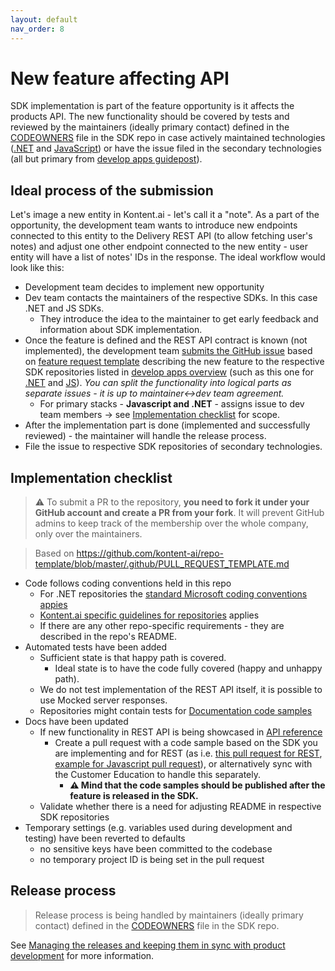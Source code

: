 ```yaml
---
layout: default
nav_order: 8
---
```


# New feature affecting API

SDK implementation is part of the feature opportunity is it affects the products API. The new functionality should be covered by tests and reviewed by the maintainers (ideally primary contact) defined in the [CODEOWNERS](https://help.github.com/articles/about-code-owners/) file in the SDK repo in case actively maintained technologies ([.NET]([url](https://kontent.ai/learn/tutorials/develop-apps/overview/?tech=dotnet)) and [JavaScript](https://kontent.ai/learn/tutorials/develop-apps/overview/?tech=javascript)) or have the issue filed in the secondary technologies (all but primary from [develop apps guidepost](https://kontent.ai/learn/tutorials/develop-apps/overview)).

## Ideal process of the submission

Let's image a new entity in Kontent.ai - let's call it a "note". As a part of the opportunity, the development team wants to introduce new endpoints connected to this entity to the Delivery REST API (to allow fetching user's notes) and adjust one other endpoint connected to the new entity - user entity will have a list of notes' IDs in the response. The ideal workflow would look like this:

* Development team decides to implement new opportunity
* Dev team contacts the maintainers of the respective SDKs. In this case .NET and JS SDKs.
    * They introduce the idea to the maintainer to get early feedback and information about SDK implementation.
* Once the feature is defined and the REST API contract is known (not implemented), the development team [submits the GitHub issue](https://docs.github.com/en/issues/tracking-your-work-with-issues/creating-an-issue) based on [feature request template](https://github.com/kontent-ai/repo-template/blob/master/.github/ISSUE_TEMPLATE/feature_request.md) describing the new feature to the respective SDK repositories listed in [develop apps overview](https://kontent.ai/learn/tutorials/develop-apps/overview) (such as this one for [.NET](https://github.com/kontent-ai/kontent-management-sdk-net/issues/120) and [JS](https://github.com/kontent-ai/kontent-management-sdk-js/issues/58)). *You can split the functionality into logical parts as separate issues - it is up to maintainer<->dev team agreement.*
    * For primary stacks - **Javascript and .NET** - assigns issue to dev team members -> see [Implementation checklist](#implementation-checklist) for scope.
* After the implementation part is done (implemented and successfully reviewed) - the maintainer will handle the release process.
* File the issue to respective SDK repositories of secondary technologies.

## Implementation checklist

> ⚠ To submit a PR to the repository, **you need to fork it under your GitHub account and create a PR from your fork**. It will prevent GitHub admins to keep track of the membership over the whole company, only over the maintainers.

> Based on https://github.com/kontent-ai/repo-template/blob/master/.github/PULL_REQUEST_TEMPLATE.md

* Code follows coding conventions held in this repo
    * For .NET repositories the [standard Microsoft coding conventions appies](https://docs.microsoft.com/en-us/dotnet/csharp/fundamentals/coding-style/coding-conventions)
    * [Kontent.ai specific guidelines for repositories](./Guidelines-for-SDK-developers.md) applies
    * If there are any other repo-specific requirements - they are described in the repo's README.
*  Automated tests have been added
    * Sufficient state is that happy path is covered.
        * Ideal state is to have the code fully covered (happy and unhappy path).
    * We do not test implementation of the REST API itself, it is possible to use Mocked server responses.
    * Repositories might contain tests for [Documentation code samples](https://github.com/Kontent-ai-Learn/kontent-ai-learn-code-samples)
* Docs have been updated
    * If new functionality in REST API is being showcased in [API reference](https://kontent.ai/learn/reference)
        * Create a pull request with a code sample based on the SDK you are implementing and for REST (as i.e. [this pull request for REST](https://github.com/Kontent-ai-Learn/kontent-ai-learn-code-samples/pull/42), [example for Javascript pull request](https://github.com/Kontent-ai-Learn/kontent-ai-learn-code-samples/pull/18)), or alternatively sync with the Customer Education to handle this separately. 
            * **⚠ Mind that the code samples should be published after the feature is released in the SDK.**
    * Validate whether there is a need for adjusting README in respective SDK repositories
* Temporary settings (e.g. variables used during development and testing) have been reverted to defaults
    * no sensitive keys have been committed to the codebase
    * no temporary project ID is being set in the pull request


## Release process

> Release process is being handled by maintainers (ideally primary contact) defined in the [CODEOWNERS](https://help.github.com/articles/about-code-owners/) file in the SDK repo.

See [Managing the releases and keeping them in sync with product development](./Duties-of-a-Repository-Maintainer.md#managing-the-releases-and-keeping-them-in-sync-with-product-development) for more information.

